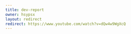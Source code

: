 ```yaml
---
title: dev-report
owner: hsypsx
layout: redirect
redirect: https://www.youtube.com/watch?v=dQw4w9WgXcQ
---
```

